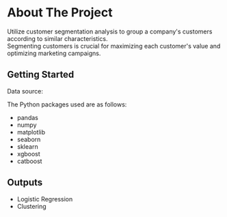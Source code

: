 # About The Project
Utilize customer segmentation analysis to group a company's customers according to similar characteristics.<br>
Segmenting customers is crucial for maximizing each customer's value and optimizing marketing campaigns.

## Getting Started
Data source: 

The Python packages used are as follows:
* pandas
* numpy
* matplotlib
* seaborn
* sklearn
* xgboost
* catboost


## Outputs
* Logistic Regression
* Clustering
